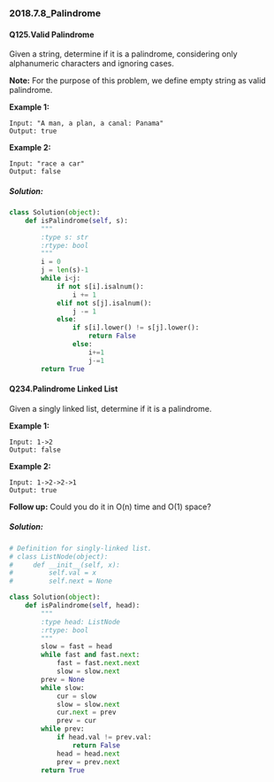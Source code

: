 ### 2018.7.8_Palindrome

#### Q125.Valid Palindrome

Given a string, determine if it is a palindrome, considering only alphanumeric characters and ignoring cases.

**Note:** For the purpose of this problem, we define empty string as valid palindrome.

**Example 1:**

```
Input: "A man, a plan, a canal: Panama"
Output: true
```

**Example 2:**

```
Input: "race a car"
Output: false
```

##### Solution:

```python
class Solution(object):
    def isPalindrome(self, s):
        """
        :type s: str
        :rtype: bool
        """
        i = 0
        j = len(s)-1
        while i<j:
            if not s[i].isalnum():
                i += 1
            elif not s[j].isalnum():
                j -= 1
            else:
                if s[i].lower() != s[j].lower():
                    return False
                else:
                    i+=1
                    j-=1
        return True
```

#### Q234.Palindrome Linked List

Given a singly linked list, determine if it is a palindrome.

**Example 1:**

```
Input: 1->2
Output: false
```

**Example 2:**

```
Input: 1->2->2->1
Output: true
```

**Follow up:**
Could you do it in O(n) time and O(1) space?

##### Solution:

```python
# Definition for singly-linked list.
# class ListNode(object):
#     def __init__(self, x):
#         self.val = x
#         self.next = None

class Solution(object):
    def isPalindrome(self, head):
        """
        :type head: ListNode
        :rtype: bool
        """
        slow = fast = head
        while fast and fast.next:
            fast = fast.next.next
            slow = slow.next
        prev = None
        while slow:
            cur = slow
            slow = slow.next
            cur.next = prev
            prev = cur
        while prev:
            if head.val != prev.val:
                return False
            head = head.next
            prev = prev.next
        return True
```

